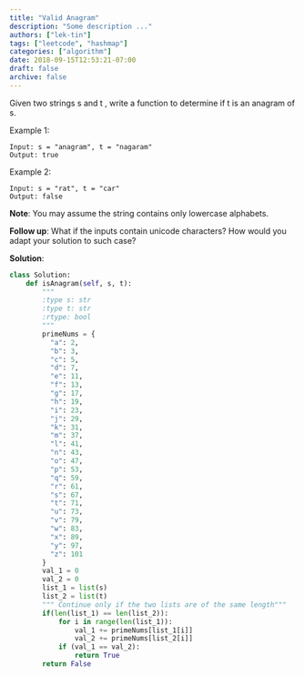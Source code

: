 ```yaml
---
title: "Valid Anagram"
description: "Some description ..."
authors: ["lek-tin"]
tags: ["leetcode", "hashmap"]
categories: ["algorithm"]
date: 2018-09-15T12:53:21-07:00
draft: false
archive: false
---
```

Given two strings s and t , write a function to determine if t is an anagram of s.

Example 1:
```
Input: s = "anagram", t = "nagaram"
Output: true
```
Example 2:
```
Input: s = "rat", t = "car"
Output: false
```
**Note**:
You may assume the string contains only lowercase alphabets.

**Follow up**:
What if the inputs contain unicode characters? How would you adapt your solution to such case?


**Solution**:
```python
class Solution:
    def isAnagram(self, s, t):
        """
        :type s: str
        :type t: str
        :rtype: bool
        """
        primeNums = {
          "a": 2,
          "b": 3,
          "c": 5,
          "d": 7,
          "e": 11,
          "f": 13,
          "g": 17,
          "h": 19,
          "i": 23,
          "j": 29,
          "k": 31,
          "m": 37,
          "l": 41,
          "n": 43,
          "o": 47,
          "p": 53,
          "q": 59,
          "r": 61,
          "s": 67,
          "t": 71,
          "u": 73,
          "v": 79,
          "w": 83,
          "x": 89,
          "y": 97,
          "z": 101
        }
        val_1 = 0
        val_2 = 0
        list_1 = list(s)
        list_2 = list(t)
        """ Continue only if the two lists are of the same length"""
        if(len(list_1) == len(list_2)):
            for i in range(len(list_1)):
                val_1 += primeNums[list_1[i]]
                val_2 += primeNums[list_2[i]]
            if (val_1 == val_2):
                return True
        return False
```